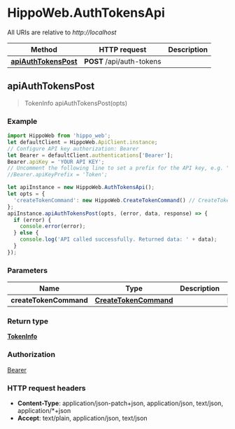 # HippoWeb.AuthTokensApi

All URIs are relative to *http://localhost*

Method | HTTP request | Description
------------- | ------------- | -------------
[**apiAuthTokensPost**](AuthTokensApi.md#apiAuthTokensPost) | **POST** /api/auth-tokens | 



## apiAuthTokensPost

> TokenInfo apiAuthTokensPost(opts)



### Example

```javascript
import HippoWeb from 'hippo_web';
let defaultClient = HippoWeb.ApiClient.instance;
// Configure API key authorization: Bearer
let Bearer = defaultClient.authentications['Bearer'];
Bearer.apiKey = 'YOUR API KEY';
// Uncomment the following line to set a prefix for the API key, e.g. "Token" (defaults to null)
//Bearer.apiKeyPrefix = 'Token';

let apiInstance = new HippoWeb.AuthTokensApi();
let opts = {
  'createTokenCommand': new HippoWeb.CreateTokenCommand() // CreateTokenCommand | 
};
apiInstance.apiAuthTokensPost(opts, (error, data, response) => {
  if (error) {
    console.error(error);
  } else {
    console.log('API called successfully. Returned data: ' + data);
  }
});
```

### Parameters


Name | Type | Description  | Notes
------------- | ------------- | ------------- | -------------
 **createTokenCommand** | [**CreateTokenCommand**](CreateTokenCommand.md)|  | [optional] 

### Return type

[**TokenInfo**](TokenInfo.md)

### Authorization

[Bearer](../README.md#Bearer)

### HTTP request headers

- **Content-Type**: application/json-patch+json, application/json, text/json, application/*+json
- **Accept**: text/plain, application/json, text/json

